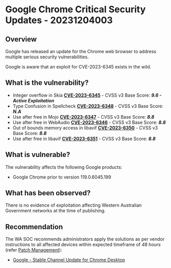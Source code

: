 # Google Chrome Critical Security Updates - 20231204003

## Overview

Google has released an update for the Chrome web browser to address multiple serious security vulnerabilities.

Google is aware that an exploit for CVE-2023-6345 exists in the wild.

## What is the vulnerability?

- Integer overflow in Skia [**CVE-2023-6345**](https://nvd.nist.gov/vuln/detail/CVE-2023-6345) - CVSS v3 Base Score: ***9.6 - Active Exploitation*** 
- Type Confusion in Spellcheck [**CVE-2023-6348**](https://nvd.nist.gov/vuln/detail/CVE-2023-6348) - CVSS v3 Base Score: ***N.A***
- Use after free in Mojo [**CVE-2023-6347**](https://nvd.nist.gov/vuln/detail/CVE-2023-6347) - CVSS v3 Base Score: ***8.8***
- Use after free in WebAudio [**CVE-2023-6346**](https://nvd.nist.gov/vuln/detail/CVE-2023-6346) - CVSS v3 Base Score: ***8.8***
- Out of bounds memory access in libavif [**CVE-2023-6350**](https://nvd.nist.gov/vuln/detail/CVE-2023-6350) - CVSS v3 Base Score: ***8.8***
- Use after free in libavif [**CVE-2023-6351**](https://nvd.nist.gov/vuln/detail/CVE-2023-6351) - CVSS v3 Base Score: ***8.8***

## What is vulnerable?

The vulnerability affects the following Google products:

- Google Chrome prior to version 119.0.6045.199

## What has been observed?

There is no evidence of exploitation affecting Western Australian Government networks at the time of publishing.

## Recommendation

The WA SOC recommends administrators apply the solutions as per vendor instructions to all affected devices within expected timeframe of *48 hours* (refer [Patch Management](../guidelines/patch-management.md)):

- [Google - Stable Channel Update for Chrome Desktop](https://chromereleases.googleblog.com/2023/11/stable-channel-update-for-desktop_28.html)


